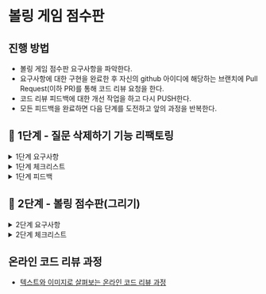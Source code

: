 # 볼링 게임 점수판
## 진행 방법
* 볼링 게임 점수판 요구사항을 파악한다.
* 요구사항에 대한 구현을 완료한 후 자신의 github 아이디에 해당하는 브랜치에 Pull Request(이하 PR)를 통해 코드 리뷰 요청을 한다.
* 코드 리뷰 피드백에 대한 개선 작업을 하고 다시 PUSH한다.
* 모든 피드백을 완료하면 다음 단계를 도전하고 앞의 과정을 반복한다.


## 🚀 1단계 - 질문 삭제하기 기능 리팩토링
<details>
    <summary> 1단계 요구사항 </summary>

### 질문 삭제하기 요구사항
- 질문 데이터를 완전히 삭제하는 것이 아니라 데이터의 상태를 삭제 상태(deleted - boolean type)로 변경한다.
- 로그인 사용자와 질문한 사람이 같은 경우 삭제 가능하다.
- 답변이 없는 경우 삭제가 가능하다.
- 질문자와 답변 글의 모든 답변자 같은 경우 삭제가 가능하다.
- 질문을 삭제할 때 답변 또한 삭제해야 하며, 답변의 삭제 또한 삭제 상태(deleted)를 변경한다.
- 질문자와 답변자가 다른 경우 답변을 삭제할 수없다.
- 질문과 답변 삭제 이력에 대한 정보를 DeleteHistory를 활용해 남긴다.

### 프로그래밍 요구사항
- qna.service.QnaService의 deleteQuestion()는 앞의 질문 삭제 기능을 구현한 코드이다. 이 메소드는 단위 테스트하기 어려운 코드와 단위 테스트 가능한 코드가 섞여 있다.
- 단위 테스트하기 어려운 코드와 단위 테스트 가능한 코드를 분리해 단위 테스트 가능한 코드 에 대해 단위 테스트를 구현한다.

</details>

<details>
    <summary> 1단계 체크리스트 </summary>

### 질문 삭제 기능을 도메인으로 리팩토링

**도메인 분리**
- [X] 작성정보는 글의 내용과 글쓴이 정보, 삭제여부를 가진다.
- [X] 작성정보는 글쓴이가 동일한지 확인할 수 있다.
- [X] 삭제정보는 글의 id와 타입, 그리고 삭제자의 정보를 가진다.
- [X] 글의 타입은 해당 글이 질문글인지 답변글인지 구분할 수 있다.
  
**비즈니스 로직을 도메인으로 이동**
- [X] 질문글과 답변 목록중에 작성자와 다른 사람이 있는지 확인한다.
- [X] 질문글을 삭제하면 그와 관련된 답변 목록을 삭제할 수 있다.
- [X] 질문글과 답변 삭제시 삭제 기록을 남길 수 있다.

**리팩토링**
- [X] 사용하지 않는 메소드를 제거한다.


</details>

<details>
    <summary> 1단계 피드백 </summary>

### 피드백 [링크](https://github.com/next-step/java-bowling/pull/520)
- 상속 depth는 한 번정도, AbstractEntity에서는 보통 도메인의 공통관심사 정도 구현
- 생성자 내부 validation 로직보다는 static of에서 접근, static validation로 추출하여 각각 활용
- parameter에 list를 넘기기보다는 새 리스트 반환이 사이드 이펙트 방지
- ❗Instanceof는 안티패턴❗ 
  하위 타입에서 메소드 재정의하는 방식으로 사용 (getContentType처럼)
- 메소드명은 이름을 내포하게끔 (isOwner? validOwner?)

</details>

## 🚀 2단계 - 볼링 점수판(그리기)
<details>
    <summary> 2단계 요구사항 </summary>

### 기능 요구사항
- 최종 목표는 볼링 점수를 계산하는 프로그램을 구현한다. 1단계 목표는 점수 계산을 제외한 볼링 게임 점수판을 구현하는 것이다.
- 각 프레임이 스트라이크이면 "X", 스페어이면 "9 | /", 미스이면 "8 | 1", 과 같이 출력하도록 구현한다.
  - 스트라이크(strike) : 프레임의 첫번째 투구에서 모든 핀(10개)을 쓰러트린 상태
  - 스페어(spare) : 프레임의 두번재 투구에서 모든 핀(10개)을 쓰러트린 상태
  - 미스(miss) : 프레임의 두번재 투구에서도 모든 핀이 쓰러지지 않은 상태
  - 거터(gutter) : 핀을 하나도 쓰러트리지 못한 상태. 거터는 "-"로 표시
- 10 프레임은 스트라이크이거나 스페어이면 한 번을 더 투구할 수 있다.

### 프로그램 실행 결과

```
플레이어 이름은(3 english letters)?: PJS
| NAME |  01  |  02  |  03  |  04  |  05  |  06  |  07  |  08  |  09  |  10  |
|  PJS |      |      |      |      |      |      |      |      |      |      |

1프레임 투구 : 10
| NAME |  01  |  02  |  03  |  04  |  05  |  06  |  07  |  08  |  09  |  10  |
|  PJS |  X   |      |      |      |      |      |      |      |      |      |

2프레임 투구 : 8
| NAME |  01  |  02  |  03  |  04  |  05  |  06  |  07  |  08  |  09  |  10  |
|  PJS |  X   |  8   |      |      |      |      |      |      |      |      |

2프레임 투구 : 2
| NAME |  01  |  02  |  03  |  04  |  05  |  06  |  07  |  08  |  09  |  10  |
|  PJS |  X   |  8|/ |      |      |      |      |      |      |      |      |

3프레임 투구 :  7
| NAME |  01  |  02  |  03  |  04  |  05  |  06  |  07  |  08  |  09  |  10  |
|  PJS |  X   |  8|/ |  7   |      |      |      |      |      |      |      |

3프레임 투구 :  : 0
| NAME |  01  |  02  |  03  |  04  |  05  |  06  |  07  |  08  |  09  |  10  |
|  PJS |  X   |  8|/ |  7|- |      |      |      |      |      |      |      |
...

```

</details>

<details>
    <summary> 2단계 체크리스트 </summary>

### 프레임 구성요소
- [X] 핀은 시도한 투구횟수와 남아있는 핀의 개수로 구성된다.
- [X] 투구개수는 쓰러뜨릴 핀의 수로 구성된다. 
- [X] 투구시 투구개수만큼 핀의 개수를 무너뜨릴 수 있다.
- [X] 투구결과는 투구결과타입을 지닌다.
- [X] 투구결과 타입은 타입에 따른 표현 방식을 지닌다.

### 프레임
- [ ] 각 프레임은 인덱스와 핀, 투구결과로 구성된다.
- [ ] 투구결과를 toString 문자열로 표현할 수 있다.
- [ ] 1~9번째 프레임은 일반프레임, 10번째는 마지막 프레임으로 구현한다.
- 일반프레임
  - [ ] 투구결과가 결정되면 새로운 프레임을 생성한다.
  - [ ] 
- 마지막 프레임
  - [ ] 투구결과가 결정되고, 스트라이크나 스페어일 경우 한번 더 투구할 수 있다.
### 게임 실행

</details>

## 온라인 코드 리뷰 과정
* [텍스트와 이미지로 살펴보는 온라인 코드 리뷰 과정](https://github.com/next-step/nextstep-docs/tree/master/codereview)